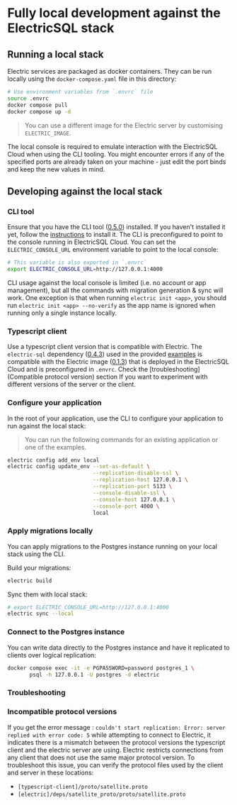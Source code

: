 # Fully local development against the ElectricSQL stack

## Running a local stack

Electric services are packaged as docker containers. They can be run locally using the `docker-compose.yaml` file in this directory:

```bash
# Use environment variables from `.envrc` file
source .envrc
docker compose pull
docker compose up -d
```

> You can use a different image for the Electric server by customising `ELECTRIC_IMAGE`.

The local console is required to emulate interaction with the ElectricSQL Cloud when using the CLI tooling. You might encounter errors if any of the specified ports are already taken on your machine - just edit the port binds and keep the new values in mind.

## Developing against the local stack

### CLI tool

Ensure that you have the CLI tool ([0.5.0](https://github.com/electric-sql/cli/tree/v0.5.0)) installed. If you haven't installed it yet, follow the [instructions](https://electric-sql.com/docs/usage/install) to install it. The CLI is preconfigured to point to the console running in ElectricSQL Cloud. You can set the `ELECTRIC_CONSOLE_URL` environment variable to point to the local console:

```bash
# This variable is also exported in `.envrc`
export ELECTRIC_CONSOLE_URL=http://127.0.0.1:4000
```

CLI usage against the local console is limited (i.e. no account or app management), but all the commands with migration generation & sync will work. One exception is that when running `electric init <app>`, you should run `electric init <app> --no-verify` as the app name is ignored when running only a single instance locally.

### Typescript client

Use a typescript client version that is compatible with Electric. The `electric-sql` dependency ([0.4.3](https://github.com/electric-sql/typescript-client/tree/0.4.3)) used in the provided [examples](https://github.com/electric-sql/examples) is compatible with the Electric image ([0.1.3](https://github.com/electric-sql/electric/tree/0.1.3)) that is deployed in the ElectricSQL Cloud and is preconfigured in  `.envrc`. Check the [troubleshooting](Compatible protocol version) section If you want to experiment with different versions of the server or the client.

### Configure your application

In the root of your application, use the CLI to configure your application to run against the local stack:

> You can run the following commands for an existing application or one of the examples.

```bash
electric config add_env local
electric config update_env --set-as-default \
                           --replication-disable-ssl \
                           --replication-host 127.0.0.1 \
                           --replication-port 5133 \
                           --console-disable-ssl \
                           --console-host 127.0.0.1 \
                           --console-port 4000 \
                           local
```

### Apply migrations locally

You can apply migrations to the Postgres instance running on your local stack using the CLI.

Build your migrations:

```bash
electric build
```

Sync them with local stack:

```bash
# export ELECTRIC_CONSOLE_URL=http://127.0.0.1:4000
electric sync --local
```

### Connect to the Postgres instance

You can write data directly to the Postgres instance and have it replicated to clients over logical replication:

```bash
docker compose exec -it -e PGPASSWORD=password postgres_1 \
       psql -h 127.0.0.1 -U postgres -d electric
```

### Troubleshooting

### Incompatible protocol versions

If you get the error message : ```couldn't start replication: Error: server replied with error code: 5``` while attempting to connect to Electric, it indicates there is a mismatch between the protocol versions the typescript client and the electric server are using. Electric restricts connections from any client that does not use the same major protocol version. To troubleshoot this issue, you can verify the protocol files used by the client and server in these locations:

* `[typescript-client]/proto/satellite.proto`
* `[electric]/deps/satellite_proto/proto/satellite.proto`
